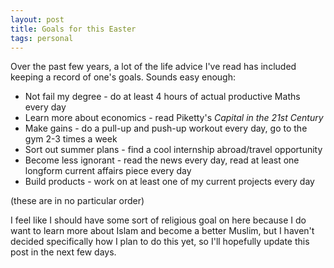 ```yaml
---
layout: post
title: Goals for this Easter
tags: personal
---
```


Over the past few years, a lot of the life advice I've read has included keeping a record of one's goals. Sounds easy enough:

* Not fail my degree - do at least 4 hours of actual productive Maths every day
* Learn more about economics - read Piketty's *Capital in the 21st Century*
* Make gains - do a pull-up and push-up workout every day, go to the gym 2-3 times a week
* Sort out summer plans - find a cool internship abroad/travel opportunity
* Become less ignorant - read the news every day, read at least one longform current affairs piece every day
* Build products - work on at least one of my current projects every day

(these are in no particular order)

I feel like I should have some sort of religious goal on here because I do want to learn more about Islam and become a better Muslim, but I haven't decided specifically how I plan to do this yet, so I'll hopefully update this post in the next few days.

